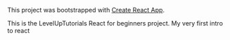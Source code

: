 This project was bootstrapped with [Create React App](https://github.com/facebook/create-react-app).

This is the LevelUpTutorials React for beginners project. My very first intro to react
